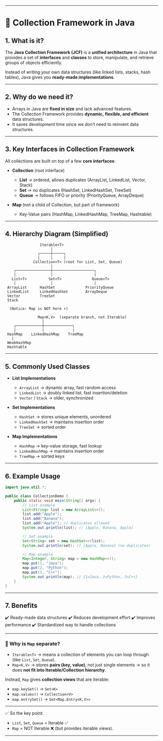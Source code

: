 
---

# 🔹 Collection Framework in Java

## 1. What is it?

The **Java Collection Framework (JCF)** is a **unified architecture** in Java that provides a set of **interfaces** and **classes** to store, manipulate, and retrieve groups of objects efficiently.

Instead of writing your own data structures (like linked lists, stacks, hash tables), Java gives you **ready-made implementations**.

---

## 2. Why do we need it?

* Arrays in Java are **fixed in size** and lack advanced features.
* The Collection Framework provides **dynamic, flexible, and efficient** data structures.
* It saves development time since we don’t need to reinvent data structures.

---

## 3. Key Interfaces in Collection Framework

All collections are built on top of a few **core interfaces**:

* **Collection** (root interface)

  * **List** → ordered, allows duplicates (ArrayList, LinkedList, Vector, Stack)
  * **Set** → no duplicates (HashSet, LinkedHashSet, TreeSet)
  * **Queue** → follows FIFO or priority (PriorityQueue, ArrayDeque)

* **Map** (not a child of Collection, but part of framework)

  * Key-Value pairs (HashMap, LinkedHashMap, TreeMap, Hashtable)

---

## 4. Hierarchy Diagram (Simplified)
```
                Iterable<T>
                     |
               ┌─────┼─────┐
               |     |     |
             Collection<T> (root for List, Set, Queue)
                     |
    ┌────────────────┼───────────────────┐
    |                |                   |
   List<T>          Set<T>              Queue<T>
    |                |                   |
 ArrayList      HashSet              PriorityQueue
 LinkedList     LinkedHashSet        ArrayDeque
 Vector         TreeSet
 Stack

  (Notice: Map is NOT here ⬇)

               Map<K,V>  (separate branch, not Iterable)
                 |
    ┌────────────┼─────────────┐
    |            |             |
 HashMap    LinkedHashMap    TreeMap
   |
 WeakHashMap
 Hashtable
```

---

## 5. Commonly Used Classes

* **List Implementations**

  * `ArrayList` → dynamic array, fast random access
  * `LinkedList` → doubly linked list, fast insertion/deletion
  * `Vector` / `Stack` → older, synchronized

* **Set Implementations**

  * `HashSet` → stores unique elements, unordered
  * `LinkedHashSet` → maintains insertion order
  * `TreeSet` → sorted order

* **Map Implementations**

  * `HashMap` → key-value storage, fast lookup
  * `LinkedHashMap` → maintains insertion order
  * `TreeMap` → sorted keys

---

## 6. Example Usage

```java
import java.util.*;

public class CollectionDemo {
    public static void main(String[] args) {
        // List example
        List<String> list = new ArrayList<>();
        list.add("Apple");
        list.add("Banana");
        list.add("Apple"); // duplicates allowed
        System.out.println(list); // [Apple, Banana, Apple]

        // Set example
        Set<String> set = new HashSet<>(list);
        System.out.println(set); // [Apple, Banana] (no duplicates)

        // Map example
        Map<Integer, String> map = new HashMap<>();
        map.put(1, "Java");
        map.put(2, "Python");
        map.put(3, "C++");
        System.out.println(map); // {1=Java, 2=Python, 3=C++}
    }
}
```

---

## 7. Benefits

✔️ Ready-made data structures
✔️ Reduces development effort
✔️ Improves performance
✔️ Standardized way to handle collections


---

### 🔹 Why is `Map` separate?

* `Iterable<T>` → means a collection of elements you can loop through (like `List`, `Set`, `Queue`).
* `Map<K,V>` → stores **pairs (key, value)**, not just single elements → so it does **not fit into Iterable/Collection hierarchy**.

Instead, `Map` gives **collection views** that are iterable:

* `map.keySet()` → `Set<K>`
* `map.values()` → `Collection<V>`
* `map.entrySet()` → `Set<Map.Entry<K,V>>`

---

✅ So the key point:

* `List`, `Set`, `Queue` = Iterable ✅
* `Map` = NOT Iterable ❌ (but provides iterable views).

---

